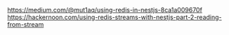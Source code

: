 https://medium.com/@mut1aq/using-redis-in-nestjs-8ca1a009670f
https://hackernoon.com/using-redis-streams-with-nestjs-part-2-reading-from-stream